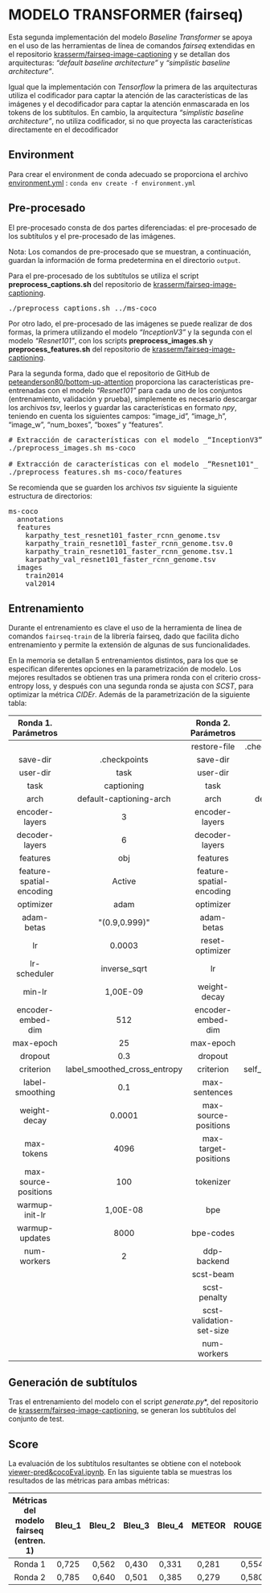 
# MODELO TRANSFORMER (fairseq)

Esta segunda implementación del modelo _Baseline Transformer_ se apoya en el uso de las herramientas de línea de comandos _fairseq_ extendidas en el repositorio [krasserm/fairseq-image-captioning](https://github.com/krasserm/fairseq-image-captioning) y se detallan dos arquitecturas: _“default baseline architecture”_ y _“simplistic baseline architecture”_.

Igual que la implementación con _Tensorflow_ la primera de las arquitecturas utiliza el codificador para captar la atención de las características de las imágenes y el decodificador para captar la atención enmascarada en los tokens de los subtítulos. En cambio, la arquitectura _“simplistic baseline architecture”_, no utiliza codificador, si no que proyecta las características directamente en el decodificador


## Environment

Para crear el environment de conda adecuado se proporciona el archivo [environment.yml](environment.yml) :  `conda env create -f environment.yml`


## Pre-procesado 

El pre-procesado consta de dos partes diferenciadas: el pre-procesado de los subtítulos y el pre-procesado de las imágenes.

Nota: Los comandos de pre-procesado que se muestran, a continuación, guardan la información de forma predetermina en el directorio `output`.

Para el pre-procesado de los subtítulos se utiliza el script **preprocess_captions.sh** del repositorio de [krasserm/fairseq-image-captioning](https://github.com/krasserm/fairseq-image-captioning).

<pre>
./preprocess_captions.sh ../ms-coco
</pre>

Por otro lado, el pre-procesado de las imágenes se puede realizar de dos formas, la primera utilizando el modelo _“InceptionV3”_ y la segunda con el modelo _“Resnet101"_, con los scripts **preprocess_images.sh** y **preprocess_features.sh** del repositorio de [krasserm/fairseq-image-captioning](https://github.com/krasserm/fairseq-image-captioning).

Para la segunda forma, dado que el repositorio de GitHub de [peteanderson80/bottom-up-attention](https://github.com/peteanderson80/bottom-up-attention) proporciona las características pre-entrenadas con el modelo _“Resnet101”_ para cada uno de los conjuntos (entrenamiento, validación y prueba), simplemente es necesario descargar los archivos _tsv_, leerlos  y guardar las características en formato _npy_, teniendo en cuenta los siguientes campos: “image_id”, “image_h”, “image_w”, “num_boxes”, “boxes” y “features”.

<pre>
# Extracción de características con el modelo _“InceptionV3”_ 
./preprocess_images.sh ms-coco

# Extracción de características con el modelo _“Resnet101"_ 
./preprocess_features.sh ms-coco/features
</pre>

Se recomienda que se guarden los archivos _tsv_ siguiente la siguiente estructura de directorios:

<pre>
ms-coco
  annotations
  features
    karpathy_test_resnet101_faster_rcnn_genome.tsv
    karpathy_train_resnet101_faster_rcnn_genome.tsv.0
    karpathy_train_resnet101_faster_rcnn_genome.tsv.1
    karpathy_val_resnet101_faster_rcnn_genome.tsv
  images
    train2014
    val2014
</pre>


## Entrenamiento
Durante el entrenamiento es clave el uso de la herramienta de línea de comandos `fairseq-train` de la librería fairseq, dado que facilita dicho entrenamiento y permite la extensión de algunas de sus funcionalidades.

En la memoria se detallan 5 entrenamientos distintos, para los que se especifican diferentes opciones en la parametrización de modelo. Los mejores resultados se obtienen tras una primera ronda con el criterio cross-entropy loss, y después con una segunda ronda se ajusta con _SCST_, para optimizar la métrica _CIDEr_. Además de la parametrización de la siguiente tabla:

|     Ronda 1. Parámetros               |                              |     Ronda 2. Parámetros                     |                                 |
|:---------------------------------------:|:-------------------------------------:|:---------------------------------------:|:----------------------------------------:|
|                                       |                                     |     restore-file                      |     .checkpoints/checkpoint20.pt       |
|     save-dir                          |     .checkpoints                    |     save-dir                          |     .checkpoints-scst                  |
|     user-dir                          |     task                            |     user-dir                          |     task                               |
|     task                              |     captioning                      |     task                              |     captioning                         |
|     arch                              |     default-captioning-arch         |     arch                              |     default-captioning-arch            |
|     encoder-layers                    |     3                               |     encoder-layers                    |     3                                  |
|     decoder-layers                    |     6                               |     decoder-layers                    |     6                                  |
|     features                          |     obj                             |     features                          |     obj                                |
|     feature-spatial-encoding          |     Active                          |     feature-spatial-encoding          |     Active                             |
|     optimizer                         |     adam                            |     optimizer                         |     adam                               |
|     adam-betas                        |     "(0.9,0.999)"                   |     adam-betas                        |     "(0.9,0.999)"                      |
|     lr                                |     0.0003                          |     reset-optimizer                   |     Active                             |
|     lr-scheduler                      |     inverse_sqrt                    |     lr                                |     5,00E-06                           |
|     min-lr                            |     1,00E-09                        |     weight-decay                      |     0.0001                             |
|     encoder-embed-dim                 |     512                             |     encoder-embed-dim                 |     512                                |
|     max-epoch                         |     25                              |     max-epoch                         |     27                                 |
|     dropout                           |     0.3                             |     dropout                           |     0.3                                |
|     criterion                         |     label_smoothed_cross_entropy    |     criterion                         |     self_critical_sequence_training    |
|     label-smoothing                   |     0.1                             |     max-sentences                     |     5                                  |
|     weight-decay                      |     0.0001                          |     max-source-positions              |     100                                |
|     max-tokens                        |     4096                            |     max-target-positions              |     50                                 |
|     max-source-positions              |     100                             |     tokenizer                         |     moses                              |
|     warmup-init-lr                    |     1,00E-08                        |     bpe                               |     subword_nmt                        |
|     warmup-updates                    |     8000                            |     bpe-codes                         |     output/codes.txt                   |
|     num-workers                       |     2                               |     ddp-backend                       |     no_c10d                            |
|                                       |                                     |     scst-beam                         |     5                                  |
|                                       |                                     |     scst-penalty                      |     1.0                                |
|                                       |                                     |     scst-validation-set-size          |     0                                  |
|                                       |                                     |     num-workers                       |     2                                  |

## Generación de subtítulos
Tras el entrenamiento del modelo con el script *generate.py**, del repositorio de [krasserm/fairseq-image-captioning]((https://github.com/krasserm/fairseq-image-captioning)), se generan los subtítulos del conjunto de test. 

## Score
La evaluación de los subtítulos resultantes se obtiene con el notebook [viewer-pred&cocoEval.ipynb](../score/viewer-pred&cocoEval.ipynb). En las siguiente tabla se muestras los resultados de las métricas para ambas métricas:

|     Métricas   del modelo fairseq (entren. 1)    |     Bleu_1    |     Bleu_2    |     Bleu_3    |     Bleu_4    |     METEOR    |     ROUGE_L    |     CIDEr    |     SPICE    |
|:--------------------------------------------------------:|:---------------:|--------------:|:-------------:|:-------------:|:--------------:|:----------------:|-------------:|:------------:|
|     Ronda 1                                            |     0,725     |     0,562     |     0,430     |     0,331     |     0,281     |     0,554      |     1,108    |     0,211    |
|     Ronda   2                                          |     0,785     |     0,640     |     0,501     |     0,385     |     0,279     |     0,580      |     1,235    |     0,218    |



